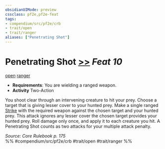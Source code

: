 ```yaml
---
obsidianUIMode: preview
cssclass: pf2e,pf2e-feat
tags:
- compendium/src/pf2e/crb
- trait/open
- trait/ranger
aliases: ["Penetrating Shot"]
---
```

# Penetrating Shot  [>>](/rules/core-rulebook/chapter-9-playing-the-game.md#Actions "Two-Action") *Feat 10*  
[open](/rules/traits/open.md)  [ranger](/rules/traits/ranger.md)  

- **Requirements**: You are wielding a ranged weapon.
- **Activity** Two-Action

You shoot clear through an intervening creature to hit your prey. Choose a target that is giving lesser cover to your hunted prey. Make a single ranged [Strike](/rules/actions/strike.md) with the required weapon against the chosen target and your hunted prey. This attack ignores any lesser cover the chosen target provides your hunted prey. Roll damage only once, and apply it to each creature you hit. A Penetrating Shot counts as two attacks for your multiple attack penalty.

*Source: Core Rulebook p. 175*  
%% #compendium/src/pf2e/crb #trait/open #trait/ranger %%